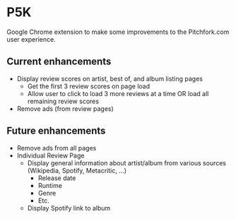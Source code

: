 # P5K
Google Chrome extension to make some improvements to the Pitchfork.com user experience.

## Current enhancements
- Display review scores on artist, best of, and album listing pages
  - Get the first 3 review scores on page load
  - Allow user to click to load 3 more reviews at a time OR load all remaining review scores
- Remove ads (from review pages)

## Future enhancements
- Remove ads from all pages
- Individual Review Page
  - Display general information about artist/album from various sources (Wikipedia, Spotify, Metacritic, ...)
    - Release date
    - Runtime
    - Genre
    - Etc.
  - Display Spotify link to album
